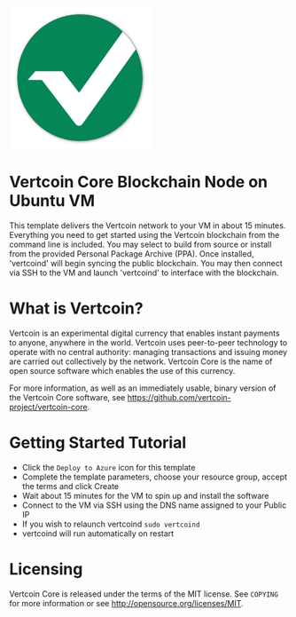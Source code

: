 ![Vertcoin-Azure](../images/vertcoin.png)

# Vertcoin Core Blockchain Node on Ubuntu VM

This template delivers the Vertcoin network to your VM in about 15 minutes. Everything you need to get started using the Vertcoin blockchain from the command line is included. You may select to build from source or install from the provided Personal Package Archive (PPA). Once installed, 'vertcoind' will begin syncing the public blockchain. You may then connect via SSH to the VM and launch 'vertcoind' to interface with the blockchain.

# What is Vertcoin?

Vertcoin is an experimental digital currency that enables instant payments to
anyone, anywhere in the world. Vertcoin uses peer-to-peer technology to operate
with no central authority: managing transactions and issuing money are carried
out collectively by the network. Vertcoin Core is the name of open source
software which enables the use of this currency.

For more information, as well as an immediately usable, binary version of
the Vertcoin Core software, see https://github.com/vertcoin-project/vertcoin-core.


# Getting Started Tutorial

* Click the `Deploy to Azure` icon for this template
* Complete the template parameters, choose your resource group, accept the terms and click Create
* Wait about 15 minutes for the VM to spin up and install the software
* Connect to the VM via SSH using the DNS name assigned to your Public IP
* If you wish to relaunch vertcoind `sudo vertcoind`
* vertcoind will run automatically on restart

# Licensing

Vertcoin Core is released under the terms of the MIT license. See `COPYING` for more information or see http://opensource.org/licenses/MIT.
